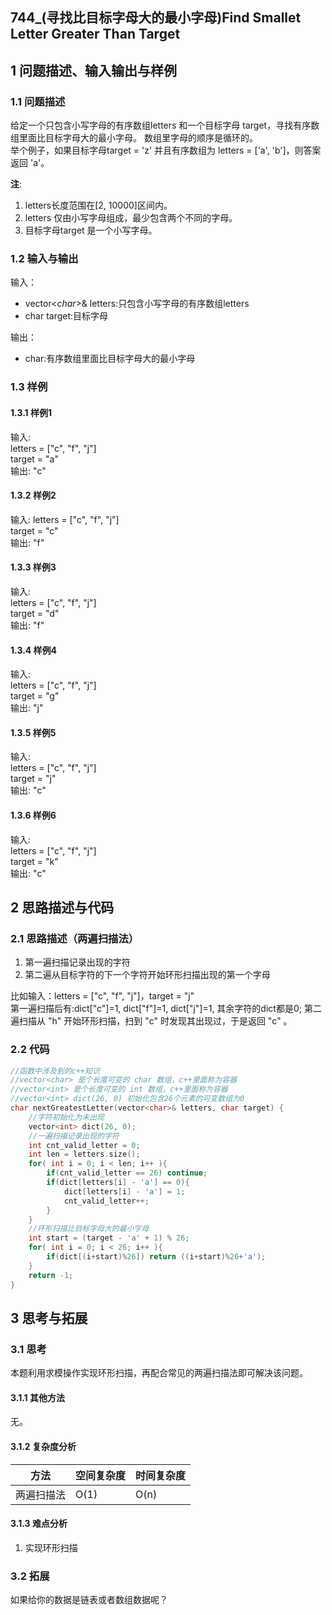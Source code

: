 ## 744_(寻找比目标字母大的最小字母)Find Smallet Letter Greater Than Target
## 1 问题描述、输入输出与样例
### 1.1 问题描述
给定一个只包含小写字母的有序数组letters 和一个目标字母 target，寻找有序数组里面比目标字母大的最小字母。
数组里字母的顺序是循环的。<br>
举个例子，如果目标字母target = 'z' 并且有序数组为 letters = ['a', 'b']，则答案返回 'a'。

__注__:
1. letters长度范围在[2, 10000]区间内。
2. letters 仅由小写字母组成，最少包含两个不同的字母。
3. 目标字母target 是一个小写字母。
### 1.2 输入与输出
输入：
* vector<_char_>& letters:只包含小写字母的有序数组letters
* char target:目标字母

输出：
* char:有序数组里面比目标字母大的最小字母
### 1.3 样例
#### 1.3.1 样例1
输入:<br>
letters = ["c", "f", "j"]<br>
target = "a"<br>
输出: "c"
#### 1.3.2 样例2
输入:
letters = ["c", "f", "j"]<br>
target = "c"<br>
输出: "f"<br>
#### 1.3.3 样例3
输入:<br>
letters = ["c", "f", "j"]<br>
target = "d"<br>
输出: "f"
#### 1.3.4 样例4
输入:<br>
letters = ["c", "f", "j"]<br>
target = "g"<br>
输出: "j"
#### 1.3.5 样例5
输入:<br>
letters = ["c", "f", "j"]<br>
target = "j"<br>
输出: "c"
#### 1.3.6 样例6
输入:<br>
letters = ["c", "f", "j"]<br>
target = "k"<br>
输出: "c"

## 2 思路描述与代码	
### 2.1 思路描述（两遍扫描法）
1. 第一遍扫描记录出现的字符
2. 第二遍从目标字符的下一个字符开始环形扫描出现的第一个字母

比如输入：letters = ["c", "f", "j"]，target = "j"<br>
第一遍扫描后有:dict["c"]=1, dict["f"]=1, dict["j"]=1, 其余字符的dict都是0;
第二遍扫描从 "h" 开始环形扫描，扫到 "c" 时发现其出现过，于是返回 "c" 。
### 2.2 代码
```cpp
//函数中涉及到的c++知识
//vector<char> 是个长度可变的 char 数组，c++里面称为容器
//vector<int> 是个长度可变的 int 数组，c++里面称为容器
//vector<int> dict(26, 0) 初始化包含26个元素的可变数组为0
char nextGreatestLetter(vector<char>& letters, char target) {
    //字符初始化为未出现
    vector<int> dict(26, 0);
    //一遍扫描记录出现的字符
    int cnt_valid_letter = 0;
    int len = letters.size();
    for( int i = 0; i < len; i++ ){
        if(cnt_valid_letter == 26) continue;
        if(dict[letters[i] - 'a'] == 0){
            dict[letters[i] - 'a'] = 1;
            cnt_valid_letter++;
        }
    }
    //环形扫描比目标字母大的最小字母
    int start = (target - 'a' + 1) % 26;
    for( int i = 0; i < 26; i++ ){
        if(dict[(i+start)%26]) return ((i+start)%26+'a');
    }
    return -1;
}
```
## 3 思考与拓展
### 3.1 思考
本题利用求模操作实现环形扫描，再配合常见的两遍扫描法即可解决该问题。
#### 3.1.1 其他方法
无。
#### 3.1.2 复杂度分析
方法|空间复杂度|时间复杂度
--- | --- | ---
两遍扫描法|O(1)|O(n)
#### 3.1.3 难点分析
1. 实现环形扫描

### 3.2 拓展
如果给你的数据是链表或者数组数据呢？
